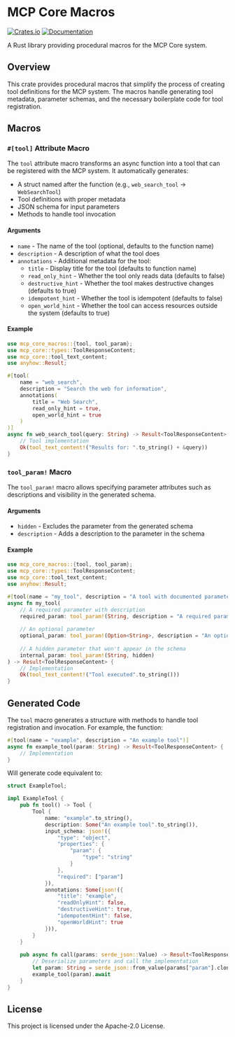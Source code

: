 # MCP Core Macros

[![Crates.io](https://img.shields.io/crates/v/mcp-core-macros.svg)](https://crates.io/crates/mcp-core-macros)
[![Documentation](https://docs.rs/mcp-core-macros/badge.svg)](https://docs.rs/mcp-core-macros)

A Rust library providing procedural macros for the MCP Core system.

## Overview

This crate provides procedural macros that simplify the process of creating tool definitions for the MCP system. The macros handle generating tool metadata, parameter schemas, and the necessary boilerplate code for tool registration.

## Macros

### `#[tool]` Attribute Macro

The `tool` attribute macro transforms an async function into a tool that can be registered with the MCP system. It automatically generates:

- A struct named after the function (e.g., `web_search_tool` → `WebSearchTool`)
- Tool definitions with proper metadata
- JSON schema for input parameters 
- Methods to handle tool invocation

#### Arguments

- `name` - The name of the tool (optional, defaults to the function name)
- `description` - A description of what the tool does
- `annotations` - Additional metadata for the tool:
  - `title` - Display title for the tool (defaults to function name)
  - `read_only_hint` - Whether the tool only reads data (defaults to false)
  - `destructive_hint` - Whether the tool makes destructive changes (defaults to true)
  - `idempotent_hint` - Whether the tool is idempotent (defaults to false)
  - `open_world_hint` - Whether the tool can access resources outside the system (defaults to true)

#### Example

```rust
use mcp_core_macros::{tool, tool_param};
use mcp_core::types::ToolResponseContent;
use mcp_core::tool_text_content;
use anyhow::Result;

#[tool(
    name = "web_search",
    description = "Search the web for information",
    annotations(
        title = "Web Search",
        read_only_hint = true,
        open_world_hint = true
    )
)]
async fn web_search_tool(query: String) -> Result<ToolResponseContent> {
    // Tool implementation
    Ok(tool_text_content!("Results for: ".to_string() + &query))
}
```

### `tool_param!` Macro

The `tool_param!` macro allows specifying parameter attributes such as descriptions and visibility in the generated schema.

#### Arguments

- `hidden` - Excludes the parameter from the generated schema
- `description` - Adds a description to the parameter in the schema

#### Example

```rust
use mcp_core_macros::{tool, tool_param};
use mcp_core::types::ToolResponseContent;
use mcp_core::tool_text_content;
use anyhow::Result;

#[tool(name = "my_tool", description = "A tool with documented parameters", annotations(title = "My Tool"))]
async fn my_tool(
    // A required parameter with description
    required_param: tool_param!(String, description = "A required parameter"),
    
    // An optional parameter
    optional_param: tool_param!(Option<String>, description = "An optional parameter"),
    
    // A hidden parameter that won't appear in the schema
    internal_param: tool_param!(String, hidden)
) -> Result<ToolResponseContent> {
    // Implementation
    Ok(tool_text_content!("Tool executed".to_string()))
}
```

## Generated Code

The `tool` macro generates a structure with methods to handle tool registration and invocation. For example, the function:

```rust
#[tool(name = "example", description = "An example tool")]
async fn example_tool(param: String) -> Result<ToolResponseContent> {
    // Implementation
}
```

Will generate code equivalent to:

```rust
struct ExampleTool;

impl ExampleTool {
    pub fn tool() -> Tool {
        Tool {
            name: "example".to_string(),
            description: Some("An example tool".to_string()),
            input_schema: json!({
                "type": "object",
                "properties": {
                    "param": {
                        "type": "string"
                    }
                },
                "required": ["param"]
            }),
            annotations: Some(json!({
                "title": "example",
                "readOnlyHint": false,
                "destructiveHint": true,
                "idempotentHint": false,
                "openWorldHint": true
            })),
        }
    }
    
    pub async fn call(params: serde_json::Value) -> Result<ToolResponseContent> {
        // Deserialize parameters and call the implementation
        let param: String = serde_json::from_value(params["param"].clone())?;
        example_tool(param).await
    }
}
```

## License

This project is licensed under the Apache-2.0 License. 